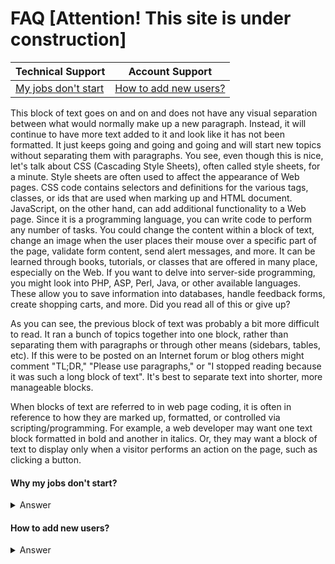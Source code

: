# FAQ [Attention! This site is under construction]

<!-- markdownlint-disable -->
<table>
  <thead>
    <tr>
      <th>Technical Support</th>
      <th>Account Support</th>
    </tr>
  </thead>
  <tbody>
  <tr>
    <td><a href="https://github.com/semaphoreci/docs/blob/faq/docs/faq/faq.md#why-my-jobs-dont-start">My jobs don't start</a></td>
    <td><a href="https://github.com/semaphoreci/docs/blob/faq/docs/faq/faq.md#how-to-add-new-users">How to add new users?</a></td>
  </tr>
  </tbody>
</table>  
  
This block of text goes on and on and does not have any visual separation between what would normally make up a new paragraph. Instead, it will continue to have more text added to it and look like it has not been formatted. It just keeps going and going and going and will start new topics without separating them with paragraphs. You see, even though this is nice, let's talk about CSS (Cascading Style Sheets), often called style sheets, for a minute. Style sheets are often used to affect the appearance of Web pages. CSS code contains selectors and definitions for the various tags, classes, or ids that are used when marking up and HTML document. JavaScript, on the other hand, can add additional functionality to a Web page. Since it is a programming language, you can write code to perform any number of tasks. You could change the content within a block of text, change an image when the user places their mouse over a specific part of the page, validate form content, send alert messages, and more. It can be learned through books, tutorials, or classes that are offered in many place, especially on the Web. If you want to delve into server-side programming, you might look into PHP, ASP, Perl, Java, or other available languages. These allow you to save information into databases, handle feedback forms, create shopping carts, and more. Did you read all of this or give up?


As you can see, the previous block of text was probably a bit more difficult to read. It ran a bunch of topics together into one block, rather than separating them with paragraphs or through other means (sidebars, tables, etc). If this were to be posted on an Internet forum or blog others might comment "TL;DR," "Please use paragraphs," or "I stopped reading because it was such a long block of text". It's best to separate text into shorter, more manageable blocks.

When blocks of text are referred to in web page coding, it is often in reference to how they are marked up, formatted, or controlled via scripting/programming. For example, a web developer may want one text block formatted in bold and another in italics. Or, they may want a block of text to display only when a visitor performs an action on the page, such as clicking a button.



#### Why my jobs don't start?

<details>
  <summary>Answer</summary>
  <p>
You might be hitting the quota limitation. Check your organization's quota
in Billing > See detailed insights… > Quota. More information about quota 
and how to ask for an increase here: 
https://docs.semaphoreci.com/article/133-quotas-and-limits.

You may also run `sem get jobs` to display all running jobs 
so you may confirm how much quota is being used. 
More information about `sem get`: 
https://docs.semaphoreci.com/article/53-sem-reference#sem-get-examples.
  </p>
</details>

#### How to add new users?

<details>
  <summary>Answer</summary>
  <p>
Go to the People page of your organization and click on Refresh list button.
  </p>
</details>
